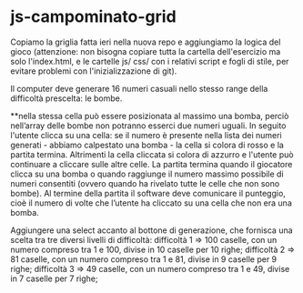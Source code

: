 # js-campominato-grid

Copiamo la griglia fatta ieri nella nuova repo e aggiungiamo la logica del gioco (attenzione: non bisogna copiare tutta la cartella dell'esercizio ma solo l'index.html, e le cartelle js/ css/ con i relativi script e fogli di stile, per evitare problemi con l'inizializzazione di git).


Il computer deve generare 16 numeri casuali nello stesso range della difficoltà prescelta: le bombe.
<!-- Attenzione: -->
 **nella stessa cella può essere posizionata al massimo una bomba, perciò nell’array delle bombe non potranno esserci due numeri uguali.
In seguito l'utente clicca su una cella: se il numero è presente nella lista dei numeri generati - abbiamo calpestato una bomba - la cella si colora di rosso e la partita termina.
Altrimenti la cella cliccata si colora di azzurro e l'utente può continuare a cliccare sulle altre celle.
La partita termina quando il giocatore clicca su una bomba o quando raggiunge il numero massimo possibile di numeri consentiti (ovvero quando ha rivelato tutte le celle che non sono bombe).
Al termine della partita il software deve comunicare il punteggio, cioè il numero di volte che 
l’utente ha cliccato su una cella che non era una bomba.

<!-- BONUS: -->

Aggiungere una select accanto al bottone di generazione, che fornisca una scelta tra tre diversi livelli di difficoltà:
difficoltà 1 ⇒ 100 caselle, con un numero compreso tra 1 e 100, divise in 10 caselle per 10 righe;
difficoltà 2 ⇒ 81 caselle, con un numero compreso tra 1 e 81, divise in 9 caselle per 9 righe;
difficoltà 3 ⇒ 49 caselle, con un numero compreso tra 1 e 49, divise in 7 caselle per 7 righe;


<!-- workflow -->

<!-- 

- creo un array che generi 16 numeri casuali che non si ripetono 
- creo un ciclo 
    - se l'utente seleziona un numero 'bomba' presente nel array la partita termina
    - altimenti prende il colore pre selezionato della casella 'stanadard'
al termine della partita il software restituisce il puntegio ottenuto

-->